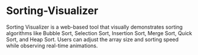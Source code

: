 # Sorting-Visualizer
Sorting Visualizer is a web-based tool that visually demonstrates sorting algorithms like Bubble Sort, Selection Sort, Insertion Sort, Merge Sort, Quick Sort, and Heap Sort. Users can adjust the array size and sorting speed while observing real-time animations.
